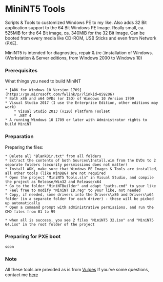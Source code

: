 # MiniNT5 Tools

Scripts & Tools to customized Windows PE to my like. Also adds 32 Bit application support to the 64 Bit Windows PE Image.
Really small, ca. 525MiB for the 64 Bit image, ca. 340MiB for the 32 Bit Image.
Can be booted from every media like CD-ROM, USB Sticks and even from Network (PXE).

MiniNT5 is intended for diagnostics, repair & (re-)installation of Windows. (Workstation & Server editions, from Windows 2000 to Windows 10)

### Prerequisites

What things you need to build MiniNT

```
* [ADK for Windows 10 Version 1709](https://go.microsoft.com/fwlink/p/?linkid=859206)
* Both x86 and x64 DVDs (or ISO) of Windows 10 Version 1709
* Visual Studio 2017 (I use the Enterprise Edition, other editions may work)
	* Visual Studio 2013 (v120) Platform Toolset
	* .NET 4
* A running Windows 10 1709 or later with Administrator rights to build MiniNT
```

### Preparation

Preparing the files:


```
* Delete all "BlankDir.txt" from all folders
* Extract the contents of both Sources\Install.wim from the DVDs to 2 separate folders (security persmissions does not matter)
* Install ADK, make sure that Windows PE Images & Tools are installed, all other tools (like WinDBG) are not required
* Open the project "MiniNT5 Tools.sln" in Visual Studio, and compile the project as Release/Win32 and Release/x64
* Go to the folder "MiniNTBuilder" and adapt "paths.cmd" to your like
* Feel free to modify "MiniNT ID.reg" to your like, not needed
* Copy, if needed, some drivers into the Drivers\x86 and Drivers\x64 folder (in a separate folder for each driver) - these will be picked up automatically
* Open a command prompt with administrative permissions, and run the CMD files from 01 to 99
```

```
* when all is success, you see 2 files "MiniNT5 32.iso" and "MiniNT5 64.iso" in the root folder of the project
```

### Preparing for PXE boot

```
soon
```

### Note

All these tools are provided as is from [Vulpes](https://vulpes.lu)
If you've some questions, contact me [here](https://go.vulpes.lu/contact)


